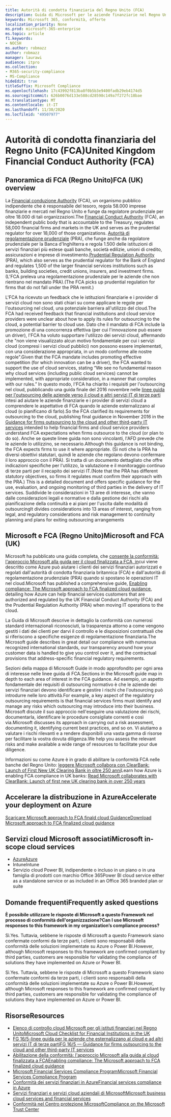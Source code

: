 ```yaml
---
title: Autorità di condotta finanziaria del Regno Unito (FCA)
description: Guida di Microsoft per le aziende finanziarie nel Regno Unito segue l'autorità di condotta finanziaria e linee guida per l'outsourcing nel cloud.
keywords: Microsoft 365, conformità, offerte
localization_priority: None
ms.prod: microsoft-365-enterprise
ms.topic: article
f1.keywords:
- NOCSH
ms.author: robmazz
author: robmazz
manager: laurawi
audience: itpro
ms.collection:
- M365-security-compliance
- MS-Compliance
hideEdit: true
titleSuffix: Microsoft Compliance
ms.openlocfilehash: 17c43992f813ba8f0b5b3e9400fadb29eb4174d5
ms.sourcegitcommit: 626b0076d133e588cd28598c149a7f272fc18bae
ms.translationtype: MT
ms.contentlocale: it-IT
ms.lasthandoff: 11/30/2020
ms.locfileid: "49507977"
---
```

# <a name="united-kingdom-financial-conduct-authority-fca"></a><span data-ttu-id="c133f-104">Autorità di condotta finanziaria del Regno Unito (FCA)</span><span class="sxs-lookup"><span data-stu-id="c133f-104">United Kingdom Financial Conduct Authority (FCA)</span></span>

## <a name="fca-uk-overview"></a><span data-ttu-id="c133f-105">Panoramica di FCA (Regno Unito)</span><span class="sxs-lookup"><span data-stu-id="c133f-105">FCA (UK) overview</span></span>

<span data-ttu-id="c133f-106">La [Financial conduzione Authority](https://www.fca.org.uk/) (FCA), un organismo pubblico indipendente che è responsabile del tesoro, regola 58.000 imprese finanziarie e mercati nel Regno Unito e funge da regolatore prudenziale per oltre 18.000 di tali organizzazioni.</span><span class="sxs-lookup"><span data-stu-id="c133f-106">The [Financial Conduct Authority](https://www.fca.org.uk/) (FCA), an independent public body that is accountable to the Treasury, regulates 58,000 financial firms and markets in the UK and serves as the prudential regulator for over 18,000 of those organizations.</span></span> <span data-ttu-id="c133f-107">[Autorità di regolamentazione prudenziale](https://www.bankofengland.co.uk/pra/pages/default.aspx) (PRA), che funge anche da regolatore prudenziale per la Banca d'Inghilterra e regola 1.500 delle istituzioni di servizi finanziari più estese quali banche, società edilizie, unioni di credito, assicurazioni e imprese di investimento.</span><span class="sxs-lookup"><span data-stu-id="c133f-107">[Prudential Regulation Authority](https://www.bankofengland.co.uk/pra/pages/default.aspx) (PRA), which also serves as the prudential regulator for the Bank of England and regulates 1,500 of the larger financial services institutions such as banks, building societies, credit unions, insurers, and investment firms.</span></span> <span data-ttu-id="c133f-108">(L'FCA preleva una regolamentazione prudenziale per le aziende che non rientrano nel mandato PRA).</span><span class="sxs-lookup"><span data-stu-id="c133f-108">(The FCA picks up prudential regulation for firms that do not fall under the PRA remit.)</span></span>

<span data-ttu-id="c133f-109">L'FCA ha ricevuto un feedback che le istituzioni finanziarie e i provider di servizi cloud non sono stati chiari su come applicare le regole per l'outsourcing nel cloud, una potenziale barriera all'utilizzo del cloud.</span><span class="sxs-lookup"><span data-stu-id="c133f-109">The FCA had received feedback that financial institutions and cloud service providers were unclear about how to apply its rules for outsourcing to the cloud, a potential barrier to cloud use.</span></span> <span data-ttu-id="c133f-110">Dato che il mandato di FCA include la promozione di una concorrenza effettiva (per cui l'innovazione può essere un driver), l'FCA ha voluto supportare l'utilizzo dei servizi cloud, affermando che "non viene visualizzato alcun motivo fondamentale per cui i servizi cloud (compresi i servizi cloud pubblici) non possono essere implementati, con una considerazione appropriata, in un modo conforme alle nostre regole".</span><span class="sxs-lookup"><span data-stu-id="c133f-110">Given that the FCA mandate includes promoting effective competition (for which innovation can be a driver), the FCA wanted to support the use of cloud services, stating “We see no fundamental reason why cloud services (including public cloud services) cannot be implemented, with appropriate consideration, in a manner that complies with our rules.”</span></span> <span data-ttu-id="c133f-111">In questo modo, l'FCA ha chiarito i requisiti per l'outsourcing nel cloud, pubblicando una guida finale del 2016 novembre nelle [linee guida per l'outsourcing delle aziende verso il cloud e altri servizi IT di terze parti](https://www.fca.org.uk/publication/finalised-guidance/fg16-5.pdf) intesi ad aiutare le aziende finanziarie e i provider di servizi cloud a comprendere le aspettative di FCA quando le aziende esternalizzano al cloud (o pianificano di farlo).</span><span class="sxs-lookup"><span data-stu-id="c133f-111">So the FCA clarified its requirements for outsourcing to the cloud, publishing final guidance in November 2016 in the [Guidance for firms outsourcing to the cloud and other third-party IT services](https://www.fca.org.uk/publication/finalised-guidance/fg16-5.pdf) intended to help financial firms and cloud service providers understand FCA expectations when firms outsource to the cloud (or plan to do so).</span></span> <span data-ttu-id="c133f-112">Anche se queste linee guida non sono vincolanti, l'AFD prevede che le aziende lo utilizzino, se necessario.</span><span class="sxs-lookup"><span data-stu-id="c133f-112">Although this guidance is not binding, the FCA expects firms to use it where appropriate.</span></span> <span data-ttu-id="c133f-113">(Si noti che la PRA ha diversi obiettivi statutari, quindi le aziende che regolano devono confermare il loro approccio con il PRA). Si tratta di un documento dettagliato che offre indicazioni specifiche per l'utilizzo, la valutazione e il monitoraggio continuo di terze parti per il recapito dei servizi IT.</span><span class="sxs-lookup"><span data-stu-id="c133f-113">(Note that the PRA has different statutory objectives, so firms it regulates must confirm their approach with the PRA.) This is a detailed document and offers specific guidance for the use, evaluation, and ongoing monitoring of third parties in the delivery of IT services.</span></span> <span data-ttu-id="c133f-114">Suddivide le considerazioni in 13 aree di interesse, che vanno dalle considerazioni legali e normative e dalla gestione dei rischi alla pianificazione della continuità e ai piani per l'uscita dalle modalità di outsourcing</span><span class="sxs-lookup"><span data-stu-id="c133f-114">It divides considerations into 13 areas of interest, ranging from legal, and regulatory considerations and risk management to continuity planning and plans for exiting outsourcing arrangements</span></span>

## <a name="microsoft-and-fca-uk"></a><span data-ttu-id="c133f-115">Microsoft e FCA (Regno Unito)</span><span class="sxs-lookup"><span data-stu-id="c133f-115">Microsoft and FCA (UK)</span></span>

<span data-ttu-id="c133f-116">Microsoft ha pubblicato una guida completa, che [consente la conformità: l'approccio Microsoft alla guida per il cloud finalizzata a FCA, in](https://go.microsoft.com/fwlink/p/?linkid=2101561)cui viene descritto come Azure può aiutare i clienti dei servizi finanziari autorizzati e regolati dall'autorità di condotta finanziaria britannica (FCA) e dall'autorità di regolamentazione prudenziale (PRA) quando si spostano le operazioni IT nel cloud.</span><span class="sxs-lookup"><span data-stu-id="c133f-116">Microsoft has published a comprehensive guide, [Enabling compliance: The Microsoft approach to FCA finalized cloud guidance](https://go.microsoft.com/fwlink/p/?linkid=2101561), detailing how Azure can help financial services customers that are authorized and regulated by the UK Financial Conduct Authority (FCA) and the Prudential Regulation Authority (PRA) when moving IT operations to the cloud.</span></span>

<span data-ttu-id="c133f-117">La Guida di Microsoft descrive in dettaglio la conformità con numerosi standard internazionali riconosciuti, la trasparenza attorno a come vengono gestiti i dati dei clienti per darvi il controllo e le disposizioni contrattuali che si riferiscono a specifiche esigenze di regolamentazione finanziaria.</span><span class="sxs-lookup"><span data-stu-id="c133f-117">The Microsoft guide describes in great detail our compliance with numerous recognized international standards, our transparency around how your customer data is handled to give you control over it, and the contractual provisions that address-specific financial regulatory requirements.</span></span>

<span data-ttu-id="c133f-118">Sezioni della mappa di Microsoft Guide in modo approfondito per ogni area di interesse nelle linee guida di FCA.</span><span class="sxs-lookup"><span data-stu-id="c133f-118">Sections in the Microsoft guide map in depth to each area of interest in the FCA guidance.</span></span> <span data-ttu-id="c133f-119">Ad esempio, un aspetto fondamentale dei requisiti di outsourcing normativo è che le aziende dei servizi finanziari devono identificare e gestire i rischi che l'outsourcing può introdurre nelle loro attività.</span><span class="sxs-lookup"><span data-stu-id="c133f-119">For example, a key aspect of the regulatory outsourcing requirements is that financial services firms must identify and manage any risks which outsourcing may introduce into their business.</span></span> <span data-ttu-id="c133f-120">Microsoft discute il suo approccio nell'eseguire una valutazione dei rischi, documentarla, identificare le procedure consigliate correnti e così via.</span><span class="sxs-lookup"><span data-stu-id="c133f-120">Microsoft discusses its approach in carrying out a risk assessment, documenting it, identifying current best practices, and so on.</span></span> <span data-ttu-id="c133f-121">Vi aiutiamo a valutare i rischi rilevanti e a rendere disponibili una vasta gamma di risorse per facilitare la vostra dovuta diligenza.</span><span class="sxs-lookup"><span data-stu-id="c133f-121">We help you assess the relevant risks and make available a wide range of resources to facilitate your due diligence.</span></span>

<span data-ttu-id="c133f-122">Informazioni su come Azure è in grado di abilitare la conformità FCA nelle banche del Regno Unito: [leggere Microsoft collabora con ClearBank: Launch of First New UK Clearing Bank in oltre 250 anni](https://customers.microsoft.com/story/microsoft-collaborates-with-clearbank)</span><span class="sxs-lookup"><span data-stu-id="c133f-122">Learn how Azure is enabling FCA compliance in UK banks: [Read Microsoft collaborates with ClearBank: Launch of first new UK clearing bank in over 250 years](https://customers.microsoft.com/story/microsoft-collaborates-with-clearbank)</span></span>

## <a name="accelerate-your-deployment-on-azure"></a><span data-ttu-id="c133f-123">Accelerare la distribuzione in Azure</span><span class="sxs-lookup"><span data-stu-id="c133f-123">Accelerate your deployment on Azure</span></span>

[<span data-ttu-id="c133f-124">Scaricare Microsoft approach to FCA finald cloud Guidance</span><span class="sxs-lookup"><span data-stu-id="c133f-124">Download Microsoft approach to FCA finalized cloud guidance</span></span>](https://go.microsoft.com/fwlink/p/?linkid=2101561)

## <a name="microsoft-in-scope-cloud-services"></a><span data-ttu-id="c133f-125">Servizi cloud Microsoft associati</span><span class="sxs-lookup"><span data-stu-id="c133f-125">Microsoft in-scope cloud services</span></span>

- [<span data-ttu-id="c133f-126">Azure</span><span class="sxs-lookup"><span data-stu-id="c133f-126">Azure</span></span>](https://aka.ms/AzureCompliance)
- <span data-ttu-id="c133f-127">Intune</span><span class="sxs-lookup"><span data-stu-id="c133f-127">Intune</span></span>
- <span data-ttu-id="c133f-128">Servizio cloud Power BI, indipendente o incluso in un piano o in una famiglia di prodotti con marchio Office 365</span><span class="sxs-lookup"><span data-stu-id="c133f-128">Power BI cloud service either as a standalone service or as included in an Office 365 branded plan or suite</span></span>

## <a name="frequently-asked-questions"></a><span data-ttu-id="c133f-129">Domande frequenti</span><span class="sxs-lookup"><span data-stu-id="c133f-129">Frequently asked questions</span></span>

<span data-ttu-id="c133f-130">**È possibile utilizzare le risposte di Microsoft a questo Framework nel processo di conformità dell'organizzazione?**</span><span class="sxs-lookup"><span data-stu-id="c133f-130">**Can I use Microsoft responses to this framework in my organization’s compliance process?**</span></span>

<span data-ttu-id="c133f-131">Sì.</span><span class="sxs-lookup"><span data-stu-id="c133f-131">Yes.</span></span> <span data-ttu-id="c133f-132">Tuttavia, sebbene le risposte di Microsoft a questo Framework siano confermate conformi da terze parti, i clienti sono responsabili della conformità delle soluzioni implementate su Azure o Power BI.</span><span class="sxs-lookup"><span data-stu-id="c133f-132">However, although Microsoft responses to this framework are confirmed compliant by third parties, customers are responsible for validating the compliance of solutions they have implemented on Azure or Power BI.</span></span>

<span data-ttu-id="c133f-133">Sì.</span><span class="sxs-lookup"><span data-stu-id="c133f-133">Yes.</span></span> <span data-ttu-id="c133f-134">Tuttavia, sebbene le risposte di Microsoft a questo Framework siano confermate conformi da terze parti, i clienti sono responsabili della conformità delle soluzioni implementate su Azure o Power BI.</span><span class="sxs-lookup"><span data-stu-id="c133f-134">However, although Microsoft responses to this framework are confirmed compliant by third parties, customers are responsible for validating the compliance of solutions they have implemented on Azure or Power BI.</span></span>

## <a name="resources"></a><span data-ttu-id="c133f-135">Risorse</span><span class="sxs-lookup"><span data-stu-id="c133f-135">Resources</span></span>

- [<span data-ttu-id="c133f-136">Elenco di controllo cloud Microsoft per gli istituti finanziari nel Regno Unito</span><span class="sxs-lookup"><span data-stu-id="c133f-136">Microsoft Cloud Checklist for Financial Institutions in the UK</span></span>](https://aka.ms/Azure-UK-compliance)
- [<span data-ttu-id="c133f-137">FG 16/5-linee guida per le aziende che esternalizzano al cloud e ad altri servizi IT di terze parti</span><span class="sxs-lookup"><span data-stu-id="c133f-137">FG 16/5 — Guidance for firms outsourcing to the cloud and other third-party IT services</span></span>](https://www.fca.org.uk/publication/finalised-guidance/fg16-5.pdf)
- [<span data-ttu-id="c133f-138">Abilitazione della conformità: l'approccio Microsoft alla guida al cloud finalizzata a FCA</span><span class="sxs-lookup"><span data-stu-id="c133f-138">Enabling compliance: The Microsoft approach to FCA finalized cloud guidance</span></span>](https://go.microsoft.com/fwlink/p/?linkid=2101561)
- [<span data-ttu-id="c133f-139">Microsoft Financial Services Compliance Program</span><span class="sxs-lookup"><span data-stu-id="c133f-139">Microsoft Financial Services Compliance Program</span></span>](https://www.microsoft.com/download/details.aspx?id=55332)
- [<span data-ttu-id="c133f-140">Conformità dei servizi finanziari in Azure</span><span class="sxs-lookup"><span data-stu-id="c133f-140">Financial services compliance in Azure</span></span>](https://azure.microsoft.com/resources/videos/azurecon-2015-financial-services-compliance-in-azure/)
- [<span data-ttu-id="c133f-141">Servizi finanziari e servizi cloud aziendali di Microsoft</span><span class="sxs-lookup"><span data-stu-id="c133f-141">Microsoft business cloud services and financial services</span></span>](https://www.microsoft.com/trustcenter/cloudservices/financialservices)
- [<span data-ttu-id="c133f-142">Conformità nel Centro protezione Microsoft</span><span class="sxs-lookup"><span data-stu-id="c133f-142">Compliance on the Microsoft Trust Center</span></span>](https://www.microsoft.com/trust-center/compliance/compliance-overview)
